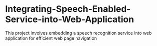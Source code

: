 # Integrating-Speech-Enabled-Service-into-Web-Application
This project involves embedding a speech recognition service into web application for efficient web page navigation
